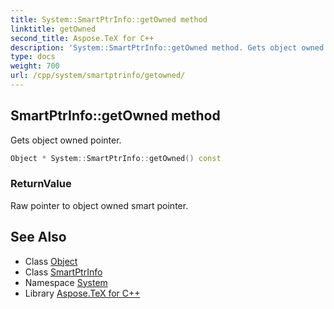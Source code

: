 ```yaml
---
title: System::SmartPtrInfo::getOwned method
linktitle: getOwned
second_title: Aspose.TeX for C++
description: 'System::SmartPtrInfo::getOwned method. Gets object owned pointer in C++.'
type: docs
weight: 700
url: /cpp/system/smartptrinfo/getowned/
---
```

## SmartPtrInfo::getOwned method


Gets object owned pointer.

```cpp
Object * System::SmartPtrInfo::getOwned() const
```


### ReturnValue

Raw pointer to object owned smart pointer.

## See Also

* Class [Object](../../object/)
* Class [SmartPtrInfo](../)
* Namespace [System](../../)
* Library [Aspose.TeX for C++](../../../)
